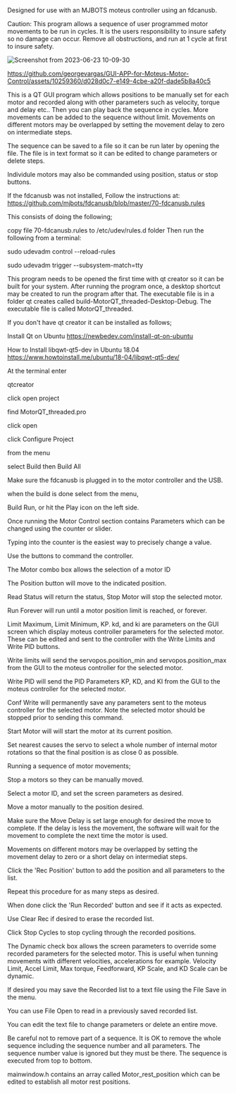 Designed for use with an MJBOTS moteus controller using an fdcanusb.

Caution: This program allows a sequence of user programmed motor movements to be run in cycles. It is the users responsibility to insure safety so no damage can occur. Remove all obstructions, and run at 1 cycle at first to insure safety.

![Screenshot from 2023-06-23 10-09-30](https://github.com/georgevargas/GUI-APP-for-Moteus-Motor-Control/assets/10259360/b8030a9e-a53c-4660-880d-db3f21f488e8)

https://github.com/georgevargas/GUI-APP-for-Moteus-Motor-Control/assets/10259360/d028d0c7-e149-4cbe-a20f-dade5b8a40c5

This is a QT GUI program which allows positions to be manually set for each motor and recorded along with other parameters such as velocity, torque and delay etc..
Then you can play back the sequence in cycles. More movements can be added to the sequence without limit. Movements on different motors may be overlapped by setting the movement delay to zero on intermediate steps.

The sequence can be saved to a file so it can be run later by opening the file. The file is in text format so it can be edited to change parameters or delete steps.

Individule motors may also be commanded using position, status or stop buttons.

If the fdcanusb was not installed, Follow the instructions at: https://github.com/mjbots/fdcanusb/blob/master/70-fdcanusb.rules

This consists of doing the following;

copy file 70-fdcanusb.rules to /etc/udev/rules.d folder Then run the following from a terminal:

sudo udevadm control --reload-rules

sudo udevadm trigger --subsystem-match=tty


This program needs to be opened the first time with qt creator so it can be built for your system. After running the program once, a desktop shortcut may be created to run the program after that. The executable file is in a folder qt creates called build-MotorQT_threaded-Desktop-Debug. The executable file is called MotorQT_threaded.

If you don't have qt creator it can be installed as follows;

Install Qt on Ubuntu
https://newbedev.com/install-qt-on-ubuntu

How to Install libqwt-qt5-dev in Ubuntu 18.04
https://www.howtoinstall.me/ubuntu/18-04/libqwt-qt5-dev/

At the terminal enter

qtcreator <cr>
 
click open project
 
find MotorQT_threaded.pro
 
click open
 
click Configure Project
 
from the menu
 
select Build then Build All

Make sure the fdcanusb is plugged in to the motor controller and the USB.

when the build is done select from the menu,
 
Build Run, or hit the Play icon on the left side.

Once running the Motor Control section contains Parameters which can be changed using the counter or slider.
 
Typing into the counter is the easiest way to precisely change a value.
 
Use the buttons to command the controller.
 
The Motor combo box allows the selection of a motor ID
 
The Position button will move to the indicated position.
 
Read Status will return the status, Stop Motor will stop the selected motor.
 
Run Forever will run until a motor position limit is reached, or forever.

Limit Maximum, Limit Minimum, KP. kd, and ki are parameters on the GUI screen which display moteus controller parameters for the selected motor. These can be edited and sent to the controller with the Write Limits and Write PID buttons.
 
Write limits will send the servopos.position_min and servopos.position_max from the GUI to the moteus controller for the selected motor.
 
Write PID will send the PID Parameters KP, KD, and KI from the GUI to the moteus controller for the selected motor.

Conf Write will permanently save any parameters sent to the moteus controller for the selected motor. Note the selected motor should be stopped prior to sending this command.
 
Start Motor will will start the motor at its current position.
 
Set nearest causes the servo to select a whole number of internal motor rotations so that the final position is as close 0 as possible.

Running a sequence of motor movements;
 
Stop a motors so they can be manually moved.
 
Select a motor ID, and set the screen parameters as desired.
 
Move a motor manually to the position desired.
 
Make sure the Move Delay is set large enough for desired the move to complete.
If the delay is less the movement, the software will wait for the movement to complete the next time the motor is used.

Movements on different motors may be overlapped by setting the movement delay to zero or a short delay on intermediat steps.
 
Click the 'Rec Position' button to add the position and all parameters to the list.
 
Repeat this procedure for as many steps as desired.
 
When done click the 'Run Recorded' button and see if it acts as expected.
 
Use Clear Rec if desired to erase the recorded list.
 
Click Stop Cycles to stop cycling through the recorded positions.
 
The Dynamic check box allows the screen parameters to override some recorded parameters for the selected motor. This is useful when tunning movements with different velocities, accelerations for example. Velocity Limit, Accel Limit, Max torque, Feedforward, KP Scale, and KD Scale can be dynamic.

If desired you may save the Recorded list to a text file using the File Save in the menu.
 
You can use File Open to read in a previously saved recorded list.
 
You can edit the text file to change parameters or delete an entire move.
 
Be careful not to remove part of a sequence. It is OK to remove the whole sequence including the sequence number and all parameters.
The sequence number value is ignored but they must be there.
The sequence is executed from top to bottom.
 
mainwindow.h contains an array called Motor_rest_position which can be edited to establish all motor rest positions.
